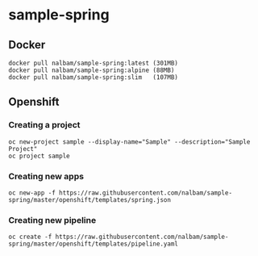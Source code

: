 # sample-spring

## Docker
```
docker pull nalbam/sample-spring:latest (301MB)
docker pull nalbam/sample-spring:alpine (88MB)
docker pull nalbam/sample-spring:slim   (107MB)
```

## Openshift
### Creating a project
```
oc new-project sample --display-name="Sample" --description="Sample Project"
oc project sample
```

### Creating new apps
```
oc new-app -f https://raw.githubusercontent.com/nalbam/sample-spring/master/openshift/templates/spring.json
```

### Creating new pipeline
```
oc create -f https://raw.githubusercontent.com/nalbam/sample-spring/master/openshift/templates/pipeline.yaml
```
